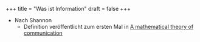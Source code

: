 +++
title = "Was ist Information"
draft = false
+++

-   Nach Shannon
    -   Definition veröffentlicht zum ersten Mal in [A mathematical theory of communication](https://en.wikipedia.org/wiki/A_Mathematical_Theory_of_Communication)
